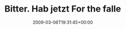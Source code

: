 ---
retweeted: false
source: <a href="http://twitter.com" rel="nofollow">Twitter Web Client</a>
entities:
  hashtags:
  - text: conneisland
    indices:
    - '96'
    - '108'
  symbols: []
  user_mentions: []
  urls: []
display_text_range:
- '0'
- '135'
favorite_count: '0'
id_str: '1289693937'
truncated: false
retweet_count: '0'
id: '1289693937'
created_at: Fri Mar 06 19:31:45 +0000 2009
favorited: false
full_text: 'Bitter. Hab jetzt For the fallen Dreams im iPod aufgedreht und stell mir
  vor, ich wäre jetzt im #conneisland: http://tinyurl.com/ak2tmf'
lang: de
tags:
- conneisland
- pesos:twitter
date: '2009-03-06T19:31:45+00:00'
src: https://twitter.com/bascht/status/1289693937
original_url: https://twitter.com/bascht/status/1289693937
type: twitter_tweet
text: 'Bitter. Hab jetzt For the fallen Dreams im iPod aufgedreht und stell mir vor,
  ich wäre jetzt im #conneisland: http://tinyurl.com/ak2tmf'
title: Bitter. Hab jetzt For the falle

---